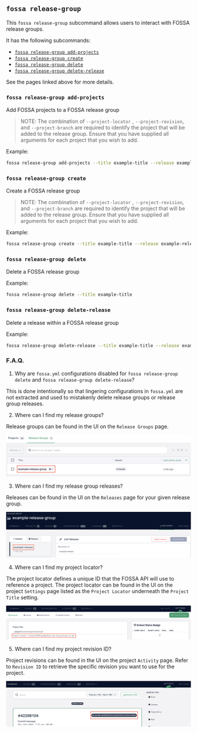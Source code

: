 ## `fossa release-group`

This `fossa release-group` subcommand allows users to interact with FOSSA release groups.

It has the following subcommands:

- [`fossa release-group add-projects`](./release-group/add-projects.md)
- [`fossa release-group create`](./release-group//create.md)
- [`fossa release-group delete`](./release-group/delete.md)
- [`fossa release-group delete-release`](./release-group/delete-release.md)

See the pages linked above for more details.

### `fossa release-group add-projects`

Add FOSSA projects to a FOSSA release group

>NOTE: The combination of `--project-locator` , `--project-revision`, and `--project-branch` are required to identify the project that will be added to the release group. Ensure that you have supplied all arguments for each project that you wish to add.

Example:

```bash
fossa release-group add-projects --title example-title --release example-release-title --project-locator custom+1/git@github.com/example --project-revision 12345 --project-branch main
```

### `fossa release-group create`

Create a FOSSA release group

>NOTE: The combination of `--project-locator` , `--project-revision`, and `--project-branch` are required to identify the project that will be added to the release group. Ensure that you have supplied all arguments for each project that you wish to add.

Example:

```bash
fossa release-group create --title example-title --release example-release-title --project-locator custom+1/git@github.com/example --project-revision 12345 --project-branch main
```

### `fossa release-group delete`

Delete a FOSSA release group

Example:

```bash
fossa release-group delete --title example-title
```

### `fossa release-group delete-release`

Delete a release within a FOSSA release group

Example:

```bash
fossa release-group delete-release --title example-title --release example-release-title 
```

### F.A.Q.

1. Why are `fossa.yml` configurations disabled for `fossa release-group delete` and `fossa release-group delete-release`?

This is done intentionally so that lingering configurations in `fossa.yml` are not extracted and used to mistakenly delete release groups or release group releases.

2. Where can I find my release groups? 

Release groups can be found in the UI on the `Release Groups` page.

<img src="../images/release-group-title-example.png">

3. Where can I find my release group releases?

Releases can be found in the UI on the `Releases` page for your given release group.

<img src="../images/release-example.png">

4. Where can I find my project locator?

The project locator defines a unique ID that the FOSSA API will use to reference a project. The project locator can be found in the UI on the project `Settings` page listed as the `Project Locator` underneath the `Project Title` setting.

<img src="../images/project-locator-example.png">

5. Where can I find my project revision ID?

Project revisions can be found in the UI on the project `Activity` page. Refer to `Revision ID` to retrieve the specific revision you want to use for the project.

<img src="../images/project-revision-example.png">